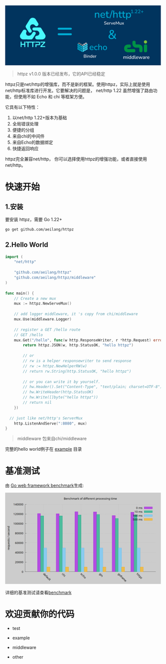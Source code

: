 ![Logo](./_img/httpz.png "网站Logo")

> httpz v1.0.0 版本已经发布，它的API已经稳定

httpz只是net/http的增强库，而不是新的框架。使用httpz，实际上就是使用net/http标准库进行开发。它要解决的问题是，
net/http 1.22 虽然增强了路由功能，但使用不如 Echo 和 chi 等框架方便。

它具有以下特性：

1. 以net/http 1.22+版本为基础
2. 全局错误处理
3. 便捷的分组
4. 来自chi的中间件
5. 来自Echo的数据绑定
6. 快捷返回响应

httpz完全兼容net/http， 你可以选择使用httpz的增强功能，或者直接使用net/http。

# 快速开始

## 1.安装

要安装 httpz，需要 Go 1.22+

```sh
go get github.com/aeilang/httpz
```

## 2.Hello World

```go
import (
	"net/http"

	"github.com/aeilang/httpz"
	"github.com/aeilang/httpz/middleware"
)

func main() {
	// Create a new mux
	mux := httpz.NewServeMux()

	// add logger middleware, it 's copy from chi/middleware
	mux.Use(middleware.Logger)

	// register a GET /hello route
	// GET /hello
	mux.Get("/hello", func(w http.ResponseWriter, r *http.Request) error {
		return httpz.JSON(w, http.StatusOK, "hello httpz")

		// or
		// rw is a helper responsewriter to send response
		// rw := httpz.NewHelperRW(w)
		// return rw.String(http.StatusOK, "hello httpz")
		
		// or you can write it by yourself.
		// hw.Header().Set("Content-Type", "text/plain; charset=UTF-8")
		// hw.WriteHeader(http.StatusOK)
		// hw.Write([]byte("hello httpz"))
		// return nil
	})
  
  // just like net/http's ServerMux
	http.ListenAndServe(":8080", mux)
}
```

> middleware 包来自chi/middleware

完整的hello world例子在 [example](https://github.com/aeilang/httpz/blob/main//example/hello/main.go) 目录

# 基准测试

由 [Go web framework benchmark](https://github.com/smallnest/go-web-framework-benchmark)生成:

![benchmark](./_img/benchmark.png)

详细的基准测试请查看[benchmark](https://httpz.vercel.app/cn/docs/benchmark)

# 欢迎贡献你的代码

- test

- example

- middleware

- other
